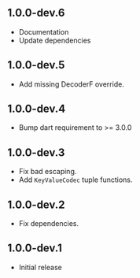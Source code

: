 ## 1.0.0-dev.6

- Documentation
- Update dependencies

## 1.0.0-dev.5

- Add missing DecoderF override.

## 1.0.0-dev.4

- Bump dart requirement to >= 3.0.0

## 1.0.0-dev.3

- Fix bad escaping.
- Add `KeyValueCodec` tuple functions.

## 1.0.0-dev.2

- Fix dependencies.

## 1.0.0-dev.1

- Initial release